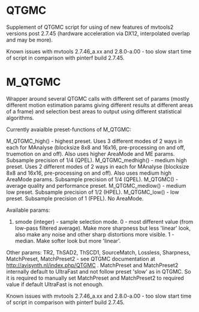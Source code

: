 # QTGMC
Supplement of QTGMC script for using of new features of mvtools2 versions post 2.7.45 (hardware acceleration via DX12, interpolated overlap and may be more).

Known issues with mvtools 2.7.46_a.xx and 2.8.0-a.00 - too slow start time of script in comparison with pinterf build 2.7.45.

# M_QTGMC
Wrapper around several QTGMC calls with different set of params (mostly different motion estimation params giving different results at different areas of a frame) and selection best areas to output using different statistical algorithms.

Currently avaialble preset-functions of M_QTGMC:

M_QTGMC_high() - highest preset. Uses 3 different modes of 2 ways in each for MAnalyse (blocksize 8x8 and 16x16, pre-processing on and off, truemotion on and off). Also uses higher AreaMode and ME params. Subsample precision of 1/4 (QPEL).
M_QTGMC_medhigh() - medium high preset. Uses 2 different modes of 2 ways in each for MAnalyse (blocksize 8x8 and 16x16, pre-processing on and off). Also uses medium high AreaMode params. Subsample precision of 1/4 (QPEL).
M_QTGMC() - average quality and performance preset. 
M_QTGMC_medlow() - medium low preset. Subsample precision of 1/2 (HPEL).
M_QTGMC_low() - low preset. Subsample precision of 1 (FPEL). No AreaMode.

Available params:
1. smode (integer) - sample selection mode. 0 - most different value (from low-pass filtered average). Make more sharpness but less 'linear' look, also make any noise and other sharp distortions more visible. 1 - median. Make softer look but more 'linear'.

Other params:  TR2, ThSAD2, ThSCD1, SourceMatch, Lossless, Sharpness, MatchPreset, MatchPreset2 - see QTGMC documentation at http://avisynth.nl/index.php/QTGMC . MatchPreset and MatchPreset2 internally default to UltraFast and not follow preset 'slow' as in QTGMC. So it is required to manually set MatchPreset and MatchPreset2 to required value if default UltraFast is not enough.


Known issues with mvtools 2.7.46_a.xx and 2.8.0-a.00 - too slow start time of script in comparison with pinterf build 2.7.45.
